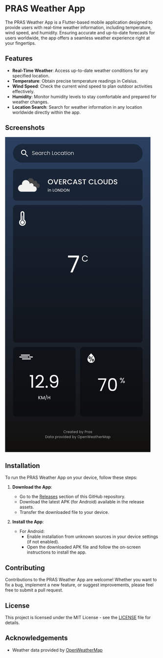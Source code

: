 # PRAS Weather App

The PRAS Weather App is a Flutter-based mobile application designed to provide users with real-time weather information, including temperature, wind speed, and humidity. Ensuring accurate and up-to-date forecasts for users worldwide, the app offers a seamless weather experience right at your fingertips.


## Features

- **Real-Time Weather**: Access up-to-date weather conditions for any specified location.
- **Temperature**: Obtain precise temperature readings in Celsius.
- **Wind Speed**: Check the current wind speed to plan outdoor activities effectively.
- **Humidity**: Monitor humidity levels to stay comfortable and prepared for weather changes.
- **Location Search**: Search for weather information in any location worldwide directly within the app.


## Screenshots

![Preview](https://github.com/PRASSamin/PRAS-Weather-App/blob/main/preview/pras-weather.jpg?raw=true)


## Installation

To run the PRAS Weather App on your device, follow these steps:

1. **Download the App**: 
   - Go to the [Releases](https://github.com/PRASSamin/PRAS-Weather-App/releases) section of this GitHub repository.
   - Download the latest APK (for Android) available in the release assets.
   - Transfer the downloaded file to your device.

2. **Install the App**: 
   - For Android: 
     - Enable installation from unknown sources in your device settings (if not enabled).
     - Open the downloaded APK file and follow the on-screen instructions to install the app.


## Contributing

Contributions to the PRAS Weather App are welcome! Whether you want to fix a bug, implement a new feature, or suggest improvements, please feel free to submit a pull request.


## License

This project is licensed under the MIT License - see the [LICENSE](LICENSE) file for details.


## Acknowledgements

- Weather data provided by [OpenWeatherMap](https://openweathermap.org/)
